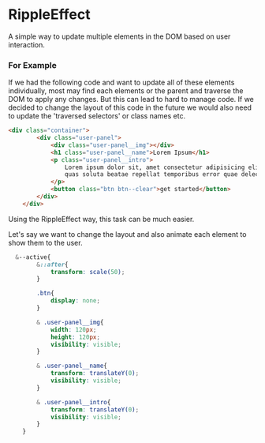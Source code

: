 # RippleEffect
A simple way to update multiple elements in the DOM based on user interaction.

### For Example

If we had the following code and want to update all of these elements individually, most may find each elements or the parent and traverse the DOM to apply any changes. But this can lead to hard to manage code. If we decided to change the layout of this code in the future we would also need to update the 'traversed selectors' or class names etc.

```html
<div class="container">
        <div class="user-panel">
            <div class="user-panel__img"></div>
            <h1 class="user-panel__name">Lorem Ipsum</h1>
            <p class="user-panel__intro">
                Lorem ipsum dolor sit, amet consectetur adipisicing elit. Minus veniam, aut et numquam at 
                quas soluta beatae repellat temporibus error quae delectus
            </p>
            <button class="btn btn--clear">get started</button>
        </div>
    </div>
```

Using the RippleEffect way, this task can be much easier.

Let's say we want to change the layout and also animate each element to show them to the user.

```scss
  &--active{
        &::after{
            transform: scale(50);
        }

        .btn{
            display: none;
        }

        & .user-panel__img{
            width: 120px;
            height: 120px;
            visibility: visible;
        }

        & .user-panel__name{
            transform: translateY(0);
            visibility: visible;
        }

        & .user-panel__intro{
            transform: translateY(0);
            visibility: visible;
        }
    }

```

